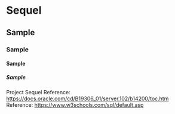 # Sequel
## Sample
### Sample
#### Sample
##### Sample
Project Sequel
Reference: https://docs.oracle.com/cd/B19306_01/server.102/b14200/toc.htm <br>
Reference: https://www.w3schools.com/sql/default.asp
